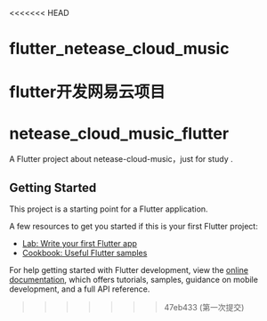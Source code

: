 <<<<<<< HEAD
# flutter_netease_cloud_music
flutter开发网易云项目
=======
# netease_cloud_music_flutter

A Flutter project about netease-cloud-music，just for study .

## Getting Started

This project is a starting point for a Flutter application.

A few resources to get you started if this is your first Flutter project:

- [Lab: Write your first Flutter app](https://docs.flutter.dev/get-started/codelab)
- [Cookbook: Useful Flutter samples](https://docs.flutter.dev/cookbook)

For help getting started with Flutter development, view the
[online documentation](https://docs.flutter.dev/), which offers tutorials,
samples, guidance on mobile development, and a full API reference.
>>>>>>> 47eb433 (第一次提交)
